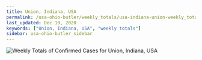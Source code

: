 ```yaml
---
title: Union, Indiana, USA
permalink: /usa-ohio-butler/weekly_totals/usa-indiana-union-weekly_totals.html
last_updated: Dec 10, 2020
keywords: ["Union, Indiana, USA", "weekly totals"]
sidebar: usa-ohio-butler_sidebar
---
```


![Weekly Totals of Confirmed Cases for Union, Indiana, USA](/covid_tracker/images/graphs/usa-indiana-union-weekly_totals_graph.png)
